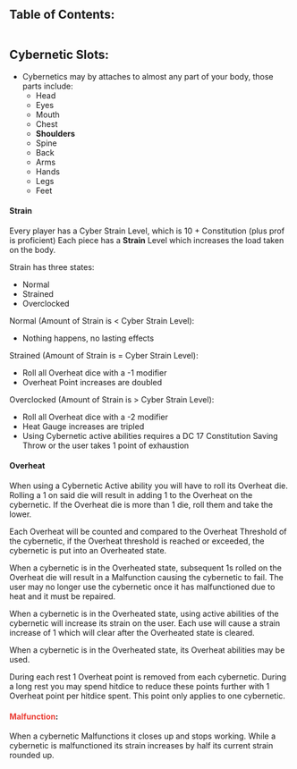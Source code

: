## Table of Contents:
```table-of-contents
```
## Cybernetic Slots:
- Cybernetics may by attaches to almost any part of your body, those parts include:
	- Head
	- Eyes
	- Mouth
	- Chest
	- **Shoulders**
	- Spine
	- Back
	- Arms
	- Hands
	- Legs
	- Feet

#### Strain
Every player has a Cyber Strain Level, which is 10 + Constitution (plus prof is proficient) 
Each piece has a **Strain** Level which increases the load taken on the body. 

Strain has three states:
- Normal
- Strained
- Overclocked

Normal (Amount of Strain is < Cyber Strain Level):
- Nothing happens, no lasting effects

Strained (Amount of Strain is = Cyber Strain Level):
- Roll all Overheat dice with a -1 modifier
- Overheat Point increases are doubled

Overclocked (Amount of Strain is > Cyber Strain Level):
- Roll all Overheat dice with a -2 modifier
- Heat Gauge increases are tripled
- Using Cybernetic active abilities requires a DC 17 Constitution Saving Throw or the user takes 1 point of exhaustion




#### Overheat
When using a Cybernetic Active ability you will have to roll its Overheat die. Rolling a 1 on said die will result in adding 1 to the Overheat on the cybernetic. If the Overheat die is more than 1 die, roll them and take the lower.

Each Overheat will be counted and compared to the Overheat Threshold of the cybernetic, if the Overheat threshold is reached or exceeded, the cybernetic is put into an Overheated state. 

When a cybernetic is in the Overheated state, subsequent 1s rolled on the Overheat die will result in a Malfunction causing the cybernetic to fail. The user may no longer use the cybernetic once it has malfunctioned due to heat and it must be repaired.

When a cybernetic is in the Overheated state, using active abilities of the cybernetic will increase its strain on the user. Each use will cause a strain increase of 1 which will clear after the Overheated state is cleared.

When a cybernetic is in the Overheated state, its Overheat abilities may be used.

During each rest 1 Overheat point is removed from each cybernetic. During a long rest you may spend hitdice to reduce these points further with 1 Overheat point per hitdice spent. This point only applies to one cybernetic. 

#### <font style="color:#eb3d34">Malfunction</font>:
When a cybernetic Malfunctions it closes up and stops working. While a cybernetic is malfunctioned its strain increases by half its current strain rounded up. 